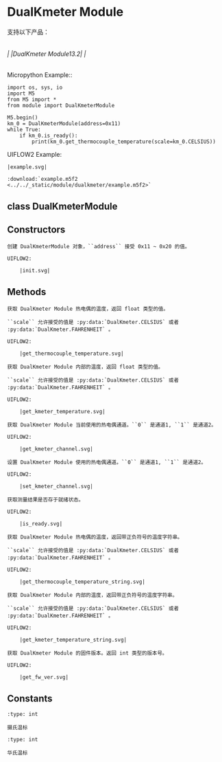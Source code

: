# DualKmeter Module


<!-- .. include:: ../refs/module.dualkmeter.ref -->

支持以下产品：
###### 

###### | |DualKmeter Module13.2| |


Micropython Example::

    import os, sys, io
    import M5
    from M5 import *
    from module import DualKmeterModule

    M5.begin()
    km_0 = DualKmeterModule(address=0x11)
    while True:
        if km_0.is_ready():
            print(km_0.get_thermocouple_temperature(scale=km_0.CELSIUS))

UIFLOW2 Example:

    |example.svg|

<!-- .. only:: builder_html -->

    :download:`example.m5f2 <../../_static/module/dualkmeter/example.m5f2>`

## class DualKmeterModule


## Constructors


<!-- .. class:: DualKmeterModule(address=0x11) -->

    创建 DualKmeterModule 对象，``address`` 接受 0x11 ~ 0x20 的值。

    UIFLOW2:

        |init.svg|

## Methods


<!-- .. method:: DualKmeterModule.get_thermocouple_temperature(scale=0) -> float -->

    获取 DualKmeter Module 热电偶的温度，返回 float 类型的值。

    ``scale`` 允许接受的值是 :py:data:`DualKmeter.CELSIUS` 或者 :py:data:`DualKmeter.FAHRENHEIT` 。

    UIFLOW2:

        |get_thermocouple_temperature.svg|

<!-- .. method:: DualKmeterModule.get_kmeter_temperature(scale=0) -> float -->

    获取 DualKmeter Module 内部的温度，返回 float 类型的值。

    ``scale`` 允许接受的值是 :py:data:`DualKmeter.CELSIUS` 或者 :py:data:`DualKmeter.FAHRENHEIT` 。

    UIFLOW2:

        |get_kmeter_temperature.svg|

<!-- .. method:: DualKmeterModule.get_kmeter_channel() -> int -->

    获取 DualKmeter Module 当前使用的热电偶通道。``0`` 是通道1, ``1`` 是通道2。

    UIFLOW2:

        |get_kmeter_channel.svg|

<!-- .. method:: DualKmeterModule.set_kmeter_channel(channel) -> None -->

    设置 DualKmeter Module 使用的热电偶通道。``0`` 是通道1, ``1`` 是通道2。

    UIFLOW2:

        |set_kmeter_channel.svg|

<!-- .. method:: DualKmeterModule.is_ready() -> bool -->

    获取测量结果是否存于就绪状态。

    UIFLOW2:

        |is_ready.svg|

<!-- .. method:: DualKmeterModule.get_thermocouple_temperature_string(scale=0) -> str -->

    获取 DualKmeter Module 热电偶的温度，返回带正负符号的温度字符串。

    ``scale`` 允许接受的值是 :py:data:`DualKmeter.CELSIUS` 或者 :py:data:`DualKmeter.FAHRENHEIT` 。

    UIFLOW2:

        |get_thermocouple_temperature_string.svg|

<!-- .. method:: DualKmeterModule.get_kmeter_temperature_string(scale=0) -> str -->

    获取 DualKmeter Module 内部的温度，返回带正负符号的温度字符串。

    ``scale`` 允许接受的值是 :py:data:`DualKmeter.CELSIUS` 或者 :py:data:`DualKmeter.FAHRENHEIT` 。

    UIFLOW2:

        |get_kmeter_temperature_string.svg|

<!-- .. method:: DualKmeterModule.get_fw_ver() -> int -->

    获取 DualKmeter Module 的固件版本。返回 int 类型的版本号。

    UIFLOW2:

        |get_fw_ver.svg|

## Constants


<!-- .. data:: DualKmeterModule.CELSIUS -->
    :type: int

    摄氏温标

<!-- .. data:: DualKmeterModule.FAHRENHEIT -->
    :type: int

    华氏温标
